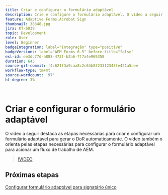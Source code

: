 ```yaml
---
title: Criar e configurar o formulário adaptável
description: Crie e configure o formulário adaptável. O vídeo a seguir destaca as etapas necessárias para criar e configurar um formulário adaptável para gerar o DoR automaticamente. O vídeo também o orienta pelas etapas necessárias para configurar o formulário adaptável para acionar um fluxo de trabalho de AEM.
feature: Adaptive Forms,Acrobat Sign
thumbnail: 38348.jpg
jira: KT-6039
topic: Development
role: User
level: Beginner
badgeIntegration: label="Integração" type="positive"
badgeVersions: label="AEM Forms 6.5" before-title="false"
exl-id: ee3dc77d-a888-473f-b2a6-7f7a4e969358
duration: 643
source-git-commit: f4c621f3a9caa8c2c64b8323312343fe421a5aee
workflow-type: tm+mt
source-wordcount: '97'
ht-degree: 3%

---
```


# Criar e configurar o formulário adaptável

O vídeo a seguir destaca as etapas necessárias para criar e configurar um formulário adaptável para gerar o DoR automaticamente. O vídeo também o orienta pelas etapas necessárias para configurar o formulário adaptável para acionar um fluxo de trabalho de AEM.

>[!VIDEO](https://video.tv.adobe.com/v/38348?quality=12&learn=on)

## Próximas etapas

[Configurar formulário adaptável para signatário único](./configure-adaptive-form-for-single-signer.md)